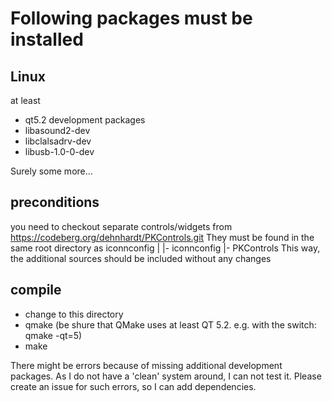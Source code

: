 # Following packages must be installed

## Linux
at least 
* qt5.2 development packages
* libasound2-dev
* libclalsadrv-dev
* libusb-1.0-0-dev

Surely some more...

## preconditions
you need to checkout separate controls/widgets from https://codeberg.org/dehnhardt/PKControls.git
They must be found in the same root directory as iconnconfig
|
|- iconnconfig
|- PKControls
This way, the additional sources should be included without any changes

## compile
* change to this directory
* qmake (be shure that QMake uses at least QT 5.2. e.g. with the switch: qmake -qt=5)
* make

There might be errors because of missing additional development packages. As I do not have a 'clean' system around, I can not test it. Please create an issue for such errors, so I can add dependencies.
